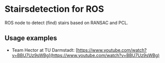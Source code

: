 # Stairsdetection for ROS
ROS node to detect (find) stairs based on RANSAC and PCL.

## Usage examples

* Team Hector at TU Darmstadt: [https://www.youtube.com/watch?v=BBU7Uz9sWBg](https://www.youtube.com/watch?v=BBU7Uz9sWBg)
